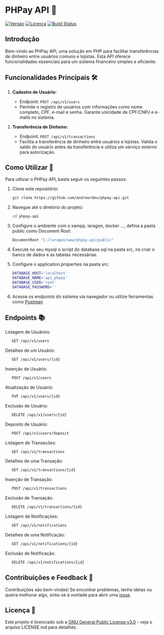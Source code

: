 # PHPay API 🚀

[![Versão](https://img.shields.io/badge/Vers%C3%A3o-1.0.0-blue.svg)](https://github.com/andrewrdev/phpay-api/releases)
[![Licença](https://img.shields.io/badge/Licen%C3%A7a-GPL%20v3.0-green.svg)](LICENSE.md)
[![Build Status](https://img.shields.io/badge/Build-Ok-brightgreen.svg)](https://github.com/andrewrdev/phpay-api/actions)


## Introdução

Bem-vindo ao PHPay API, uma solução em PHP para facilitar transferências de dinheiro entre usuários comuns e lojistas. Esta API oferece funcionalidades essenciais para um sistema financeiro simples e eficiente.

## Funcionalidades Principais 🛠️

1. **Cadastro de Usuário:**
   - Endpoint: `POST /api/v1/users`
   - Permite o registro de usuários com informações como nome completo, CPF, e-mail e senha. Garante unicidade de CPF/CNPJ e e-mails no sistema.

2. **Transferência de Dinheiro:**
   - Endpoint: `POST /api/v1/transactions`
   - Facilita a transferência de dinheiro entre usuários e lojistas. Valida o saldo do usuário antes da transferência e utiliza um serviço externo para autorização.

## Como Utilizar 🚦

Para utilizar o PHPay API, basta seguir os seguintes passos:

1. Clone este repositório:
   ```bash
   git clone https://github.com/andrewrdev/phpay-api.git
   ```

2. Navegue até o diretório do projeto:
   ```bash
   cd phpay-api
   ```

3. Configure o ambiente com o xampp, laragon, docker ..., defina a pasta public como Document Root: 
   ```bash
   DocumentRoot "C:/laragon/www/phpay-api/public"
   ```  

4. Execute no seu mysql o script do database.sql na pasta src, irá criar o banco de dados e as tabelas necessárias.

5. Configure o application.properties na pasta src:
    ```bash
    DATABASE_HOST='localhost'
    DATABASE_NAME='api_phpay'
    DATABASE_USER='root'
    DATABASE_PASSWORD=''
    ```

6. Acesse os endpoints do sistema via navegador ou utilize ferramentas como [Postman](https://www.postman.com/)

## Endpoints 📚

   Listagem de Usuários:
   ```bash
      GET /api/v1/users
   ```

   Detalhes de um Usuário:
   ```bash
      GET /api/v1/users/{id}
   ```

   Inserção de Usuário:
   ```bash
      POST /api/v1/users
   ```

   Atualização de Usuário:
   ```bash
      PUT /api/v1/users/{id}
   ```

   Exclusão de Usuário:
   ```bash
      DELETE /api/v1/users/{id}
   ```

   Deposito de Usuário:
   ```bash
      POST /api/v1/users/deposit
   ```

   Listagem de Transações:
   ```bash
      GET /api/v1/transactions
   ```

   Detalhes de uma Transação:
   ```bash
      GET /api/v1/transactions/{id}
   ```

   Inserção de Transação:
   ```bash
      POST /api/v1/transactions
   ```

   Exclusão de Transação:
   ```bash
      DELETE /api/v1/transactions/{id}
   ```

   Listagem de Notificações:
   ```bash
      GET /api/v1/notifications
   ```

   Detalhes de uma Notificação:
   ```bash
      GET /api/v1/notifications/{id}
   ```

   Exclusão de Notificação:
   ```bash
      DELETE /api/v1/notifications/{id}
   ```

## Contribuições e Feedback 🤝

Contribuições são bem-vindas! Se encontrar problemas, tenha ideias ou queira melhorar algo, sinta-se à vontade para abrir uma [issue](https://github.com/andrewrdev/phpay-api/issues).

## Licença 📜

Este projeto é licenciado sob a [GNU General Public License v3.0](LICENSE.md) - veja o arquivo LICENSE.md para detalhes.
